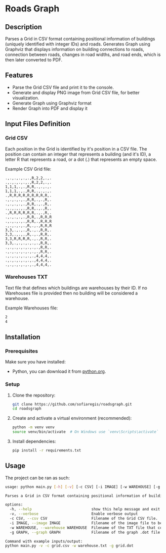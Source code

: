 # Roads Graph

## Description

Parses a Grid in CSV format containing positional information of buildings (uniquely identified with integer IDs) and roads. Generates Graph using Graphviz that displays information on building connections to roads, connection between roads, changes in road widths, and road ends, which is then later converted to PDF.

## Features

- Parse the Grid CSV file and print it to the console.
- Generate and display PNG image from Grid CSV file, for better visualization.
- Generate Graph using Graphviz format
- Render Graph into PDF and display it

## Input Files Definition

### Grid CSV
Each position in the Grid is identified by it's position in a CSV file. The position can contain an integer that represents a building (and it's ID), a letter R that represents a road, or a dot (.) that represents an empty space.

Example CSV Grid file:

```csv
.,.,.,.,.,.,R,2,2,.,.
.,.,.,.,.,.,R,2,2,.,.
1,1,1,.,.,R,R,.,.,.,.
1,1,1,.,.,R,R,.,.,.,.
.,R,R,R,R,R,R,R,R,R,.
.,.,.,.,.,R,R,.,.,R,.
.,.,.,.,.,R,R,.,.,R,.
.,.,.,.,.,R,R,.,.,R,.
.,R,R,R,R,R,R,.,.,R,.
.,.,.,.,.,R,R,.,R,R,R
.,.,.,.,.,R,R,.,R,R,R
.,.,.,.,.,R,.,.,R,R,R
3,3,.,.,.,R,.,.,R,R,.
3,3,.,.,.,R,.,.,R,R,.
3,3,R,R,R,R,.,.,R,R,.
3,3,.,.,.,.,.,.,R,R,.
.,.,.,.,.,.,.,.,R,R,.
.,.,.,.,.,.,.,.,R,R,.
.,.,.,.,.,.,.,4,4,4,.
.,.,.,.,.,.,.,4,4,4,.
.,.,.,.,.,.,.,4,4,4,.
```

### Warehouses TXT

Text file that defines which buildings are warehouses by their ID. If no Warehouses file is provided then no building will be considered a warehouse.

Example Warehouses file:

```txt
2
4
```

## Installation

### Prerequisites

Make sure you have installed: 

- Python, you can download it from [python.org](https://www.python.org/).

### Setup

1. Clone the repository:
   ```sh
   git clone https://github.com/sofiaregis/roadsgraph.git
   cd roadsgraph
   ```
2. Create and activate a virtual environment (recommended):
   ```sh
   python -m venv venv
   source venv/bin/activate  # On Windows use `venv\Scripts\activate`
   ```
3. Install dependencies:
   ```sh
   pip install -r requirements.txt
   ```

## Usage

The project can be ran as such:

```sh
usage: python main.py [-h] [-v] [-c CSV] [-i IMAGE] [-w WAREHOUSE] [-g GRAPH]

Parses a Grid in CSV format containing positional information of buildings and roads, generating a graph in .dot format

options:
  -h, --help                           show this help message and exit
  -v, --verbose                        Enable verbose output
  -c CSV, --csv CSV                    Filename of the Grid CSV file.
  -i IMAGE, --image IMAGE              Filename of the image file to be generated based on the Grid
  -w WAREHOUSE, --warehouse WAREHOUSE  Filename of the TXT file that contains IDs of buildings which are a warehouse
  -g GRAPH, --graph GRAPH              Filename of the graph .dot file to be generated based on the Grid

Command with example inputs/output:
python main.py -v -c grid.csv -w warehouse.txt -g grid.dot
```
